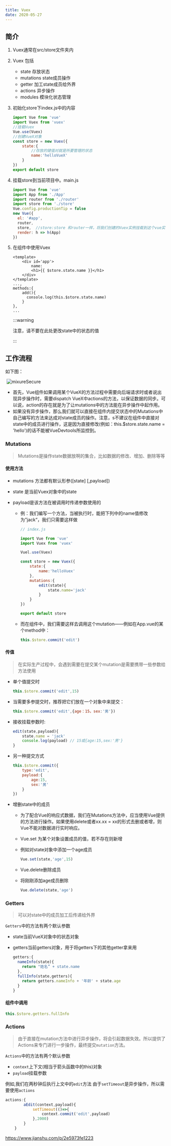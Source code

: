 ```yaml
---
title: Vuex
date: 2020-05-27
---
```


## 简介

1. Vuex通常在src/store文件夹内

2. Vuex 包括

   - state 存放状态
   - mutations state成员操作
   - getter 加工state成员给外界
   - actions 异步操作
   - modules 模块化状态管理

3. 初始化store下index.js中的内容

   ```js
   import Vue from 'vue'
   import Vuex from 'vuex'
   //挂载Vuex
   Vue.use(Vuex)
   //创建VueX对象
   const store = new Vuex({
       state:{
           //存放的键值对就是所要管理的状态
           name:'helloVueX'
       }
   })
   export default store
   ```

   

4. 挂载store到当前项目中。main.js

   ```js
   import Vue from 'vue'
   import App from './App'
   import router from './router'
   import store from './store'
   Vue.config.productionTip = false
   new Vue({
     el: '#app',
     router,
     store,  //store:store 和router一样，将我们创建的Vuex实例挂载到这个vue实例中
     render: h => h(App)
   })
   ```

5. 在组件中使用Vuex

   ```vue
   <template>
       <div id='app'>
           name:
           <h1>{{ $store.state.name }}</h1>
       </div>
   </template>
   ...,
   methods:{
       add(){
         console.log(this.$store.state.name)
       }
   },
   ...
   ```

   :::warning 

   注意，请不要在此处更改state中的状态的值

   :::

   

## 工作流程

如下图：

​		 <img :src="$withBase('/img/vue/002.png')" alt="mixureSecure">

- 首先，Vue组件如果调用某个VueX的方法过程中需要向后端请求时或者说出现异步操作时，需要dispatch VueX中actions的方法，以保证数据的同步。可以说，action的存在就是为了让mutations中的方法能在异步操作中起作用。
- 如果没有异步操作，那么我们就可以直接在组件内提交状态中的Mutations中自己编写的方法来达成对state成员的操作。注意，s不建议在组件中直接对state中的成员进行操作，这是因为直接修改(例如：this.$store.state.name = 'hello')的话不能被VueDevtools所监控到。

### Mutations

> Mutations是操作state数据放啊的集合，比如数据的修改、增加、删除等等

#### 使用方法

- mutations 方法都有默认形参([state] [,payload])

- state 是当前Vuex对象中的state

- payload是该方法在被调用时传递参数使用的

  - 例：我们编写一个方法，当被执行时，能把下列中的name值修改为”jack“，我们只需要这样做

    ```js
    // index.js
    
    import Vue from 'vue'
    import Vuex from 'vuex'
    
    Vuel.use(Vuex)
    
    const store = new Vuex({
        state:{
            name:'helloVuex'
        },
        mutations:{
            edit(state){
                state.name='jack'
            }
        }
    })
    
    export default store
    ```

  - 而在组件中，我们需要这样去调用这个mutation——例如在App.vue的某个method中：

    ```js
    this.$store.commit('edit')  
    ```

  

#### 传值

> 在实际生产过程中，会遇到需要在提交某个mutation是需要携带一些参数给方法使用

- 单个值提交时

  ```js
  this.$store.commit('edit',15)
  ```

  

- 当需要多参提交时，推荐把它们放在一个对象中来提交：

  ```js
  this.$store.commit('edit',{age：15，sex:'男'})
  ```

- 接收挂载参数时:

  ```js
  edit(state,payload){
      state.name = 'jack'
      console.log(payload) // 15或{age:15,sex:'男'}
  }
  ```

- 另一种提交方式

  ```js
  this.$store.commit({
      type:'edit',
      payload:{
          age:15,
          sex:'男'
      }
  })
  ```

- 增删state中的成员

  - 为了配合Vue的响应式数据，我们在Mutations方法中，应当使用Vue提供的方法进行操作。如果使用delete或者xx.xx = xx的形式去删或者增，则Vue不能对数据进行实时响应。

  - Vue.set 为某个对象设置成员的值，若不存在则新增

  - 例如对state对象中添加一个age成员

    ```js
    Vue.set(state,'age',15)
    ```

  - Vue.delete删除成员

  - 将刚刚添加age成员删除

    ```js
    Vue.delete(state,'age')
    ```

### Getters

> 可以对state中的成员加工后传递给外界

`Getters`中的方法有两个默认参数

- state当前VueX对象中的状态对象

- getters当前getters对象，用于将getters下的其他getter拿来用

  ```js
  getters:{
    nameInfo(state){
      return "姓名” + state.name
    },
    fullInfo(state,getters){
      return getters.nameInfo + '年龄' + state.age
    }
  }
  ```

  

#### 组件中调用

```js
this.$store.getters.fullInfo
```



### Actions

> 由于直接在mutation方法中进行异步操作，将会引起数据失效。所以提供了Actions来专门进行一步操作，最终提交`mutation`方法。

`Actions`中的方法有两个默认参数

- `context`上下文(相当于箭头函数中的this)对象
- `payload`挂载参数

例如,我们在两秒钟后执行上文中的`edit`方法
由于`setTimeout`是异步操作，所以需要使用`actions`

```js
actions:{
        aEdit(context,payload){
            setTimeout(()=>{
                context.commit('edit',payload)
            },2000)
        }
    }
```

<a>https://www.jianshu.com/p/2e5973fe1223</a>

